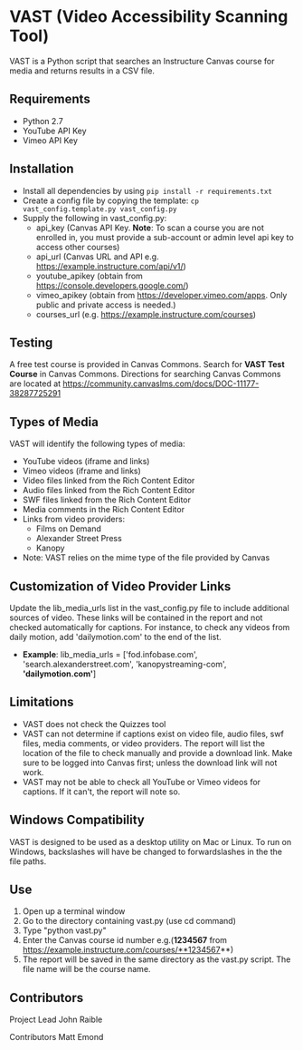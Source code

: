 # VAST (Video Accessibility Scanning Tool)
VAST is a Python script that searches an Instructure Canvas course for media and returns results in a CSV file.

## Requirements
* Python 2.7
* YouTube API Key
* Vimeo API Key

## Installation
* Install all dependencies by using `pip install -r requirements.txt`
* Create a config file by copying the template: `cp vast_config.template.py vast_config.py`
* Supply the following in vast_config.py:
    * api_key (Canvas API Key. **Note**: To scan a course you are not enrolled in, you must provide a sub-account or admin level api key to access other courses)
    * api_url (Canvas URL and API e.g. https://example.instructure.com/api/v1/)
    * youtube_apikey (obtain from https://console.developers.google.com/)
    * vimeo_apikey (obtain from https://developer.vimeo.com/apps. Only public and private access is needed.)
    * courses_url (e.g. https://example.instructure.com/courses)

## Testing
A free test course is provided in Canvas Commons. Search for **VAST Test Course** in Canvas Commons. Directions for searching Canvas Commons are located at https://community.canvaslms.com/docs/DOC-11177-38287725291

## Types of Media
VAST will identify the following types of media:
* YouTube videos (iframe and links)
* Vimeo videos (iframe and links)
* Video files linked from the Rich Content Editor
* Audio files linked from the Rich Content Editor
* SWF  files linked from the Rich Content Editor
* Media comments in the Rich Content Editor
* Links from video providers:
    * Films on Demand
    * Alexander Street Press
    * Kanopy
* Note: VAST relies on the mime type of the file provided by Canvas

## Customization of Video Provider Links
Update the lib_media_urls list in the vast_config.py file to include additional sources of video. These links will be contained in the report and not checked automatically for captions. For instance, to check any videos from daily motion, add 'dailymotion.com' to the end of the list.

* **Example**: lib_media_urls = ['fod.infobase.com', 'search.alexanderstreet.com', 'kanopystreaming-com', **'dailymotion.com'**]

## Limitations
* VAST does not check the Quizzes tool
* VAST can not determine if captions exist on video file, audio files, swf files, media comments, or video providers. The report will list the location of the file to check manually and provide a download link. Make sure to be logged into Canvas first; unless the download link will not work.
* VAST may not be able to check all YouTube or Vimeo videos for captions. If it can't, the report will note so.

## Windows Compatibility
VAST is designed to be used as a desktop utility on Mac or Linux. To run on Windows, backslashes will have be changed to forwardslashes in the the file paths.

## Use
1. Open up a terminal window
2. Go to the directory containing vast.py (use cd command)
3. Type "python vast.py"
4. Enter the Canvas course id number e.g.(**1234567** from https://example.instructure.com/courses/**1234567**)
5. The report will be saved in the same directory as the vast.py script. The file name will be the course name.

## Contributors

Project Lead
John Raible

Contributors
Matt Emond